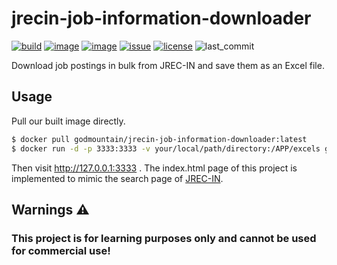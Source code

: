 # jrecin-job-information-downloader
[![build](https://img.shields.io/github/actions/workflow/status/MGMCN/jrecin-job-information-downloader/release.yml?logo=github&label=release
)](https://img.shields.io/github/actions/workflow/status/MGMCN/jrecin-job-information-downloader/release.yml?logo=github&label=release
)
[![image](https://img.shields.io/github/v/release/MGMCN/jrecin-job-information-downloader?color=purple)](https://img.shields.io/github/v/release/MGMCN/jrecin-job-information-downloader?color=purple)
[![image](https://img.shields.io/docker/pulls/godmountain/jrecin-job-information-downloader?logo=docker&logoColor=white)](https://hub.docker.com/r/godmountain/jrecin-job-information-downloader)
[![issue](https://img.shields.io/github/issues/MGMCN/jrecin-job-information-downloader?logo=github)](https://github.com/MGMCN/jrecin-job-information-downloader/issues?logo=github)
[![license](https://img.shields.io/github/license/MGMCN/jrecin-job-information-downloader)](https://github.com/MGMCN/jrecin-job-information-downloader/blob/main/LICENSE)
![last_commit](https://img.shields.io/github/last-commit/MGMCN/jrecin-job-information-downloader?color=red&logo=github)

 Download job postings in bulk from JREC-IN and save them as an Excel file.

 ## Usage
Pull our built image directly.
```bash
$ docker pull godmountain/jrecin-job-information-downloader:latest
$ docker run -d -p 3333:3333 -v your/local/path/directory:/APP/excels godmountain/jrecin-job-information-downloader:latest
```
Then visit http://127.0.0.1:3333 . 
The index.html page of this project is implemented to mimic the search page of [JREC-IN](https://jrecin.jst.go.jp/seek/SeekJorSearch).

## Warnings ⚠️
### This project is for learning purposes only and cannot be used for commercial use!
